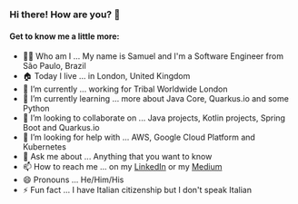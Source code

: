 ### Hi there! How are you? 👋

#### Get to know me a little more:

- 👨‍💻 Who am I ... My name is Samuel and I'm a Software Engineer from São Paulo, Brazil
- 🏠 Today I live ... in London, United Kingdom
- 🔭 I’m currently ... working for Tribal Worldwide London
- 🌱 I’m currently learning ... more about Java Core, Quarkus.io and some Python
- 👯 I’m looking to collaborate on ... Java projects, Kotlin projects, Spring Boot and Quarkus.io
- 🤔 I’m looking for help with ... AWS, Google Cloud Platform and Kubernetes
- 💬 Ask me about ... Anything that you want to know
- 📫 How to reach me ... on my [LinkedIn](https://www.linkedin.com/in/samuelcatalano/) or my [Medium](https://medium.com/@samuelcatalano)
- 😄 Pronouns ... He/Him/His
- ⚡ Fun fact ... I have Italian citizenship but I don't speak Italian
